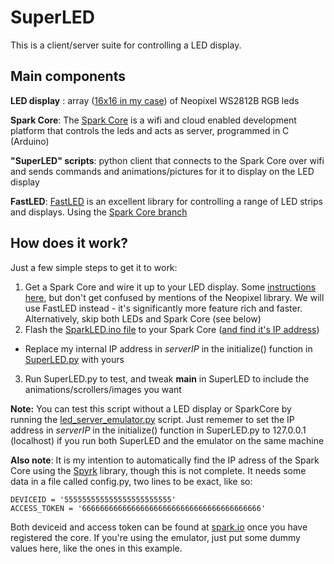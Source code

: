 # SuperLED

This is a client/server suite for controlling a LED display. 


## Main components
**LED display** : array ([16x16 in my case](http://rgb-123.com/product/1616-16-x-16-rgb-led-matrix/)) of Neopixel WS2812B RGB leds

**Spark Core**: The [Spark Core](http://spark.io) is a wifi and cloud enabled development platform that controls the leds and acts as server, programmed in C (Arduino)

**"SuperLED" scripts**: python client that connects to the Spark Core over wifi and sends commands and animations/pictures for it to display on the LED display

**FastLED**: [FastLED](http://fastled.io) is an excellent library for controlling a range of LED strips and displays. Using the [Spark Core branch](https://github.com/FastLED/FastLED/tree/sparkcore)

## How does it work?
Just a few simple steps to get it to work:

1. Get a Spark Core and wire it up to your LED display. Some [instructions here](https://community.spark.io/t/adafruit-neopixel-library-ported/1143/160), but don't get confused by mentions of the Neopixel library. We will use FastLED instead - it's significantly more feature rich and faster. Alternatively, skip both LEDs and Spark Core (see below)
2. Flash the [SparkLED.ino file](https://github.com/olesk75/SuperLED/blob/master/%20superled/SparkCore/SparkLED.ino) to your Spark Core ([and find it's IP address](http://blog.spark.io/2014/03/11/spark-publish/))
- Replace my internal IP address in *serverIP* in the initialize() function in [SuperLED.py](https://github.com/olesk75/SuperLED/blob/master/%20superled/SuperLED.py) with yours
3. Run SuperLED.py to test, and tweak __main__ in SuperLED to include the animations/scrollers/images you want

**Note:** You can test this script without a LED display or SparkCore by running the [led_server_emulator.py](https://github.com/olesk75/SuperLED/blob/master/%20superled/led_server_emulator.py) script. Just rememer to set the IP address in *serverIP* in the initialize() function in SuperLED.py to 127.0.0.1 (localhost) if you run both SuperLED and the emulator on the same machine

**Also note**: It is my intention to automatically find the IP adress of the Spark Core using the [Spyrk](https://github.com/Alidron/spyrk) library, though this is not complete. It needs some data in a file called config.py, two lines to be exact, like so:
```
DEVICEID = '555555555555555555555555'
ACCESS_TOKEN = '6666666666666666666666666666666666666666'
```

Both deviceid and access token can be found at [spark.io](spark.io) once you have registered the core. If you're using the emulator, just put some dummy values here, like the ones in this example.
